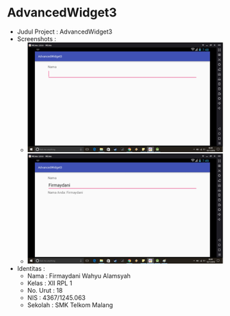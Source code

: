 # AdvancedWidget3

* Judul Project : AdvancedWidget3
* Screenshots :
  * ![AdvancedWidget3SS1](https://github.com/firmaydani/AdvancedWidget3/blob/master/AdvancedWidget3_1.jpg)
  * ![AdvancedWidget3SS2](https://github.com/firmaydani/AdvancedWidget3/blob/master/AdvancedWidget3_2.jpg)
* Identitas :
  * Nama     : Firmaydani Wahyu Alamsyah
  * Kelas    : XII RPL 1
  * No. Urut : 18
  * NIS      : 4367/1245.063
  * Sekolah  : SMK Telkom Malang
